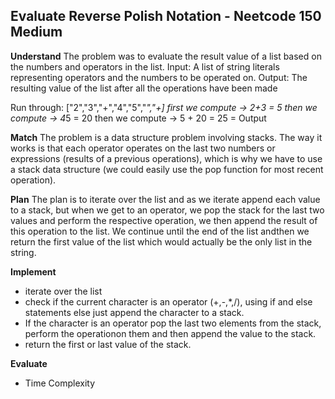 ## Evaluate Reverse Polish Notation - Neetcode 150 Medium
**Understand**
The problem was to evaluate the result value of a list based on the numbers and operators in the list.
Input: A list of string literals representing operators and the numbers to be operated on.
Output: The resulting value of the list after all the operations have been made

Run through:
["2","3","+","4","5","*","+]
first we compute -> 2+3 = 5
then we compute -> 4*5 = 20
then we compute -> 5 + 20 = 25 = Output

**Match**
The problem is a data structure problem involving stacks. The way it works is that each operator operates on the last two numbers or expressions (results of a previous operations), which is why we have to use a stack data structure (we could easily use the pop function for most recent operation).

**Plan**
The plan is to iterate over the list and as we iterate append each value to a stack, but when we get to an operator, we pop the stack for the last two values and perform the respective operation, we then append the result of this operation to the list. We continue until the end of the list andthen we return the first value of the list which would actually be the only list in the string.

**Implement**
- iterate over the list
- check if the current character is an operator (+,-,*,/), using if and else statements else just append the character to a stack.
- If the character is an operator pop the last two elements from the stack, perform the operationon them and then append the value to the stack.
- return the first or last value of the stack.

**Evaluate**
- Time Complexity